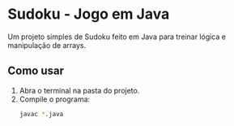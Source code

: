 # Sudoku - Jogo em Java

Um projeto simples de Sudoku feito em Java para treinar lógica e manipulação de arrays.

## Como usar

1. Abra o terminal na pasta do projeto.
2. Compile o programa:
   ```bash
   javac *.java
